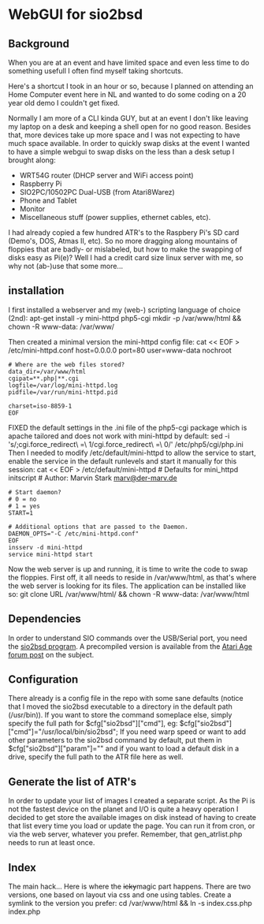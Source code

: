# WebGUI for sio2bsd

## Background
When you are at an event and have limited space and even less time to do something usefull I often find myself taking shortcuts.

Here's a shortcut I took in an hour or so, because I planned on attending an Home Computer event here in NL and wanted to do some coding on a 20 year old demo I couldn't get fixed.

Normally I am more of a CLI kinda GUY, but at an event I don't like leaving my laptop on a desk and keeping a shell open for no good reason. Besides that, more devices take up more space and I was not expecting to have much space available. In order to quickly swap disks at the event I wanted to have a simple webgui to swap disks on the less than a desk setup I brought along:
*  WRT54G router (DHCP server and WiFi access point)
*  Raspberry Pi
*  SIO2PC/10502PC Dual-USB (from Atari8Warez)
*  Phone and Tablet
*  Monitor
*  Miscellaneous stuff (power supplies, ethernet cables, etc).

I had already copied a few hundred ATR's to the Raspbery Pi's SD card (Demo's, DOS, Atmas II, etc). So no more dragging along mountains of floppies that are badly- or mislabeled, but how to make the swapping of disks easy as Pi(e)? Well I had a credit card size linux server with me, so why not (ab-)use that some more...

## installation
I first installed a webserver and my (web-) scripting language of choice (2nd):
    apt-get install -y mini-httpd php5-cgi
    mkdir -p /var/www/html && chown -R www-data: /var/www/
 
Then created a minimal version the mini-httpd config file:
    cat << EOF > /etc/mini-httpd.conf
    host=0.0.0.0
    port=80
    user=www-data
    nochroot
 
    # Where are the web files stored?
    data_dir=/var/www/html
    cgipat=**.php|**.cgi
    logfile=/var/log/mini-httpd.log
    pidfile=/var/run/mini-httpd.pid
 
    charset=iso-8859-1
    EOF
 
FIXED the default settings in the .ini file of the php5-cgi package which is apache tailored and does not work with mini-httpd by default:
    sed -i 's/\;cgi\.force_redirect\ =\ 1/cgi\.force_redirect\ =\ 0/' /etc/php5/cgi/php.ini
Then I needed to modify /etc/default/mini-httpd to allow the service to start, enable the service in the default runlevels and start it manually for this session:
    cat << EOF > /etc/default/mini-httpd
    # Defaults for mini_httpd initscript
    # Author: Marvin Stark <marv@der-marv.de>

    # Start daemon?
    # 0 = no
    # 1 = yes
    START=1

    # Additional options that are passed to the Daemon.
    DAEMON_OPTS="-C /etc/mini-httpd.conf"
    EOF
    insserv -d mini-httpd
    service mini-httpd start
Now the web server is up and running, it is time to write the code to swap the floppies. First off, it all needs to reside in /var/www/html, as that's where the web server is looking for its files. The application can be installed like so:
    git clone URL /var/www/html/ && chown -R www-data: /var/www/html 

## Dependencies
In order to understand SIO commands over the USB/Serial port, you need the [sio2bsd program](https://github.com/TheMontezuma/SIO2BSD). A precompiled version is available from the [Atari Age forum post](http://atariage.com/forums/topic/209010-sio2pi-raspberry-pi-as-a-floppy/) on the subject.

## Configuration
There already is a config file in the repo with some sane defaults (notice that I moved the sio2bsd executable to a directory in the default path (/usr/bin)). If you want to store the command someplace else, simply specify the full path for $cfg["sio2bsd"]["cmd"], eg:
    $cfg["sio2bsd"]["cmd"]="/usr/local/bin/sio2bsd";
If you need warp speed or want to add other parameters to the sio2bsd command by default, put them in $cfg["sio2bsd"]["param"]="" and if you want to load a default disk in a drive, specify the full path to the ATR file here as well.

## Generate the list of ATR's
In order to update your list of images I created a separate script. As the Pi is not the fastest device on the planet and I/O is quite a heavy operation I decided to get store the available images on disk instead of having to create that list every time you load or update the page. You can run it from cron, or via the web server, whatever you prefer. Remember, that gen_atrlist.php needs to run at least once.

## Index
The main hack... Here is where the ~~icky~~magic part happens. There are two versions, one based on layout via css and one using tables. Create a symlink to the version you prefer:
     cd /var/www/html && ln -s index.css.php index.php
